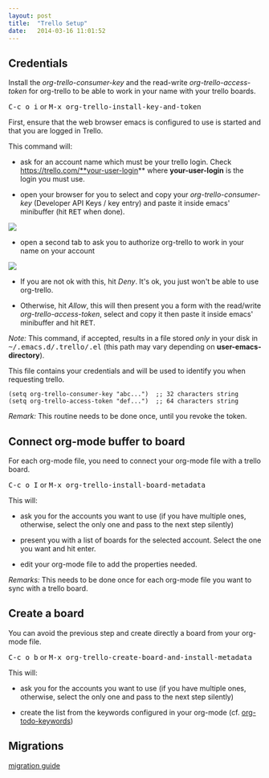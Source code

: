 ```yaml
---
layout: post
title:  "Trello Setup"
date:   2014-03-16 11:01:52
---
```


## Credentials

Install the *org-trello-consumer-key* and the read-write *org-trello-access-token*
for org-trello to be able to work in your name with your trello boards.

<kbd>C-c o i</kbd> or <kbd>M-x org-trello-install-key-and-token</kbd>

First, ensure that the web browser emacs is configured to use is started and
that you are logged in Trello.

This command will:

- ask for an account name which must be your trello login.  Check
https://trello.com/**your-user-login** where **your-user-login** is the
login you must use.

- open your browser for you to select and copy your *org-trello-consumer-key*
(Developer API Keys / key entry) and paste it inside emacs' minibuffer
(hit <kbd>RET</kbd> when done).

<img src="./images/trello-credentials/retrieve-consumer-key.png" />

- open a second tab to ask you to authorize org-trello to work in your name
on your account

<img src="./images/trello-credentials/authorize-org-trello.png" />

- If you are not ok with this, hit *Deny*.
It's ok, you just won't be able to use org-trello.

- Otherwise, hit *Allow*, this will then present you a form with the read/write
*org-trello-access-token*, select and copy it then paste it inside emacs'
minibuffer and hit <kbd>RET</kbd>.

*Note:* This command, if accepted, results in a file stored *only* in
your disk in <kbd>~/.emacs.d/.trello/<user-login>.el</kbd> (this path
may vary depending on **user-emacs-directory**).

This file contains your credentials and will be used to identify you
when requesting trello.

``` emacs-lisp
(setq org-trello-consumer-key "abc...")  ;; 32 characters string
(setq org-trello-access-token "def...")  ;; 64 characters string
```

*Remark:*
This routine needs to be done once, until you revoke the token.

## Connect org-mode buffer to board

For each org-mode file, you need to connect your org-mode file with a trello
board.

<kbd>C-c o I</kbd> or <kbd>M-x org-trello-install-board-metadata</kbd>

This will:

- ask you for the accounts you want to use (if you have multiple ones,
otherwise, select the only one and pass to the next step silently)

- present you with a list of boards for the selected account.
Select the one you want and hit enter.

- edit your org-mode file to add the properties needed.

*Remarks:*
This needs to be done once for each org-mode file you want to sync with a trello board.

## Create a board

You can avoid the previous step and create directly a board from your org-mode file.

<kbd>C-c o b</kbd> or <kbd>M-x org-trello-create-board-and-install-metadata</kbd>

This will:

- ask you for the accounts you want to use (if you have multiple ones,
otherwise, select the only one and pass to the next step silently)

- create the list from the keywords configured in your org-mode
(cf. [org-todo-keywords](http://orgmode.org/manual/In_002dbuffer-settings.html))

## Migrations

[migration guide](./migration.html)
